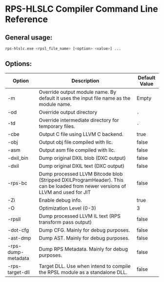 # RPS-HLSLC Compiler Command Line Reference

## General usage:
```bash
rps-hlslc.exe <rpsl_file_name> [<option> <value>] ...
```

## Options:

| Option | Description | Default Value |
|--------|-------------|---------------|
| -m  | Override output module name. By default it uses the input file name as the module name. | Empty |
| -od | Override output directory | `.` |
| -td | Override intermediate directory for temporary files. | `.` |
| -cbe | Output C file using LLVM C backend. | true |
| -obj | Output obj file compiled with llc. | false |
| -asm | Output asm file compiled with llc. | false |
| -dxil_bin | Dump original DXIL blob (DXC output) | false |
| -dxil | Dump original DXIL text (DXC output) | false |
| -rps-bc | Dump processed LLVM Bitcode blob (Stripped DXILProgramHeader). This can be loaded from newer versions of LLVM and used for JIT | false |
| -Zi | Enable debug info. | true |
| -O | Optimization Level (0-3) | 3 |
| -rpsll | Dump processed LLVM IL text (RPS transform pass output) | false |
| -dot-cfg | Dump CFG. Mainly for debug purposes. | false |
| -ast-dmp | Dump AST. Mainly for debug purposes. | false |
| -rps-dump-metadata | Dump RPS Metadata. Mainly for debug purposes. | false |
| -rps-target-dll | Target DLL. Use when intend to compile the RPSL module as a standalone DLL. | false |
